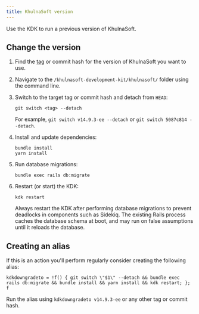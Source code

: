 ```yaml
---
title: KhulnaSoft version
---
```


Use the KDK to run a previous version of KhulnaSoft.

## Change the version

1. Find the [tag](https://github.com/khulnasoft-lab/khulnasoft/-/tags) or commit hash for the version of KhulnaSoft you want to use.
1. Navigate to the `/khulnasoft-development-kit/khulnasoft/` folder using the command line.
1. Switch to the target tag or commit hash and detach from `HEAD`:

   ```shell
   git switch <tag> --detach
   ```

    For example, `git switch v14.9.3-ee --detach` or `git switch 5087c814 --detach`.

1. Install and update dependencies:

   ```shell
   bundle install
   yarn install
   ```

1. Run database migrations:

   ```shell
   bundle exec rails db:migrate
   ```

1. Restart (or start) the KDK:

   ```shell
   kdk restart
   ```

   Always restart the KDK after performing database migrations to prevent deadlocks in components such as Sidekiq. The existing Rails process caches the
   database schema at boot, and may run on false assumptions until it reloads the database.

## Creating an alias

If this is an action you'll perform regularly consider creating the following alias:

```shell
kdkdowngradeto = !f() { git switch \"$1\" --detach && bundle exec rails db:migrate && bundle install && yarn install && kdk restart; }; f
```

Run the alias using `kdkdowngradeto v14.9.3-ee` or any other tag or commit hash.
